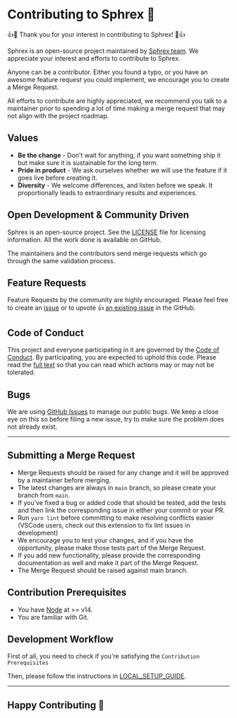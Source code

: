 # Contributing to Sphrex 🌸

👍🎉 Thank you for your interest in contributing to Sphrex! 🎉👍

Sphrex is an open-source project maintained by [Sphrex team](https://github.com/sphrexxyz). We appreciate your interest and efforts to contribute to Sphrex.

Anyone can be a contributor. Either you found a typo, or you have an awesome feature request you could implement, we encourage you to create a Merge Request.

All efforts to contribute are highly appreciated, we recommend you talk to a maintainer prior to spending a lot of time making a merge request that may not align with the project roadmap.

## Values

- **Be the change** - Don't wait for anything, if you want something ship it but make sure it is sustainable for the long term.
- **Pride in product** - We ask ourselves whether we will use the feature if it goes live before creating it.
- **Diversity** - We welcome differences, and listen before we speak. It proportionally leads to extraordinary results and experiences.

## Open Development & Community Driven

Sphrex is an open-source project. See the [LICENSE](https://github.com/sphrexxyz/sphrex/blob/main/LICENSE) file for licensing information. All the work done is available on GitHub.

The maintainers and the contributors send merge requests which go through the same validation process.

## Feature Requests

Feature Requests by the community are highly encouraged. Please feel free to create an [issue](https://github.com/sphrexxyz/sphrex/issues/new) or to upvote 👍 [an existing issue](https://github.com/sphrexxyz/sphrex/issues) in the GitHub.

## Code of Conduct

This project and everyone participating in it are governed by the [Code of Conduct](https://github.com/sphrexxyz/sphrex/blob/main/CODE_OF_CONDUCT.md). By participating, you are expected to uphold this code. Please read the [full text](https://github.com/sphrexxyz/sphrex/blob/main/CODE_OF_CONDUCT.md) so that you can read which actions may or may not be tolerated.

## Bugs

We are using [GitHub Issues](https://github.com/sphrexxyz/sphrex/issues) to manage our public bugs. We keep a close eye on this so before filing a new issue, try to make sure the problem does not already exist.

---

## Submitting a Merge Request

- Merge Requests should be raised for any change and it will be approved by a maintainer before merging.
- The latest changes are always in `main` branch, so please create your branch from `main`.
- If you’ve fixed a bug or added code that should be tested, add the tests and then link the corresponding issue in either your commit or your PR.
- Run `yarn lint` before committing to make resolving conflicts easier (VSCode users, check out this extension to fix lint issues in development)
- We encourage you to test your changes, and if you have the opportunity, please make those tests part of the Merge Request.
- If you add new functionality, please provide the corresponding documentation as well and make it part of the Merge Request.
- The Merge Request should be raised against main branch.

## Contribution Prerequisites

- You have [Node](https://nodejs.org/en/) at >= v14.
- You are familiar with Git.

## Development Workflow

First of all, you need to check if you're satisfying the `Contribution Prerequisites`

Then, please follow the instructions in [LOCAL_SETUP_GUIDE](docs/setup.md).

---

## Happy Contributing 🥳
